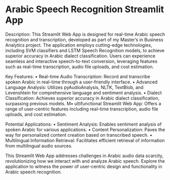 # Arabic Speech Recognition Streamlit App

Description:
This Streamlit Web App is designed for real-time Arabic speech recognition and transcription, developed as part of my Master’s in Business Analytics project. The application employs cutting-edge technologies, including SVM classifiers and LSTM Speech Recognition models, to achieve superior accuracy in Arabic dialect classification. Users can experience seamless and interactive speech-to-text conversion, leveraging features such as real-time transcription, audio file uploads, and cost estimation.

Key Features:
• Real-time Audio Transcription: Record and transcribe spoken Arabic in real-time through a user-friendly interface.
• Advanced Language Analysis: Utilizes pyAudioAnalysis, NLTK, TextBlob, and Levenshtein for comprehensive language and sentiment analysis.
• Dialect Classification: Achieves superior accuracy in Arabic dialect classification, surpassing previous models.
M• ultifunctional Streamlit Web App: Offers a range of user-centric features including real-time transcription, audio file uploads, and cost estimation.

Potential Applications:
• Sentiment Analysis: Enables sentiment analysis of spoken Arabic for various applications.
• Content Personalization: Paves the way for personalized content creation based on transcribed speech.
• Multilingual Information Retrieval: Facilitates efficient retrieval of information from multilingual audio sources.

This Streamlit Web App addresses challenges in Arabic audio data scarcity, revolutionizing how we interact with and analyze Arabic speech. Explore the application to witness the power of user-centric design and functionality in Arabic speech recognition.
